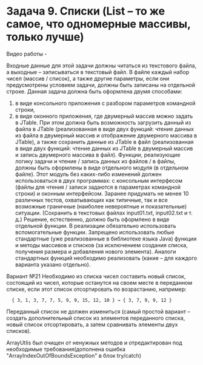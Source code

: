 # Задача 9. Списки (List<T> – то же самое, что одномерные массивы, только лучше)

Видео работы - 

Входные данные для этой задачи должны читаться из текстового файла, а выходные – записываться в текстовый файл.
В файле каждый набор чисел (массив / список), а также другие параметры, если они предусмотрены условием задачи, должны быть записаны на отдельной строке.
Данная задача должна быть оформлена двумя способами:
1) в виде консольного приложения с разбором параметров командной строки,
2) в виде оконного приложения, где двумерный массив можно задать в JTable. При этом должна быть возможность загрузить данный из файла в JTable (реализованная в виде двух функций: чтение данных из файла в двумерный массив и отображение двумерного массива в JTable), а также сохранить данные из JTable в файл (реализованная в виде двух функций: чтение данных из JTable в двумерный массив и запись двумерного массива в файл).
Функции, реализующие логику задачи и чтение / запись данных из файлов / в файлы, должны быть оформлены в виде отдельного модуля (в отдельном файле). Этот модуль без каких-либо изменений должен использоваться в двух программах: с консольным интерфесом (файлы для чтения / записи задаются в параметрах командной строки) и оконным интерфейсом.
Заранее придумать не менее 10 различных тестов, охватывающих как типичные, так и все возможные граничные (наиболее невероятные и показательные) ситуации. (Сохранить в текстовых файлах input01.txt, input02.txt и т. д.)
Решение, естественно, должно быть оформлено в виде отдельной функции. В реализации обязательно использовать вспомогательные функции.
Запрещено использовать любые стандартные (уже реализованные в библиотеке языка Java) функции и методы массивов и списков (за исключением создания списка, получения размера и добавления нового элемента). Аналоги стандартных функций необходимо реализовать (какие – для каждого варианта указано отдельно).

Вариант №21 Необходимо из списка чисел составить новый список, состоящий из чисел, которые останутся на своем месте в переданном списке, если этот список отсортировать по возрастанию, например:
      
      { 3, 1, 3, 7, 7, 5, 9, 9, 15, 12, 10 } → { 3, 7, 9, 9, 12 }
      
Переданный список не должен измениться (самый простой вариант – создать дополнительный список из элементов переданного списка, новый список отсортировать, а затем сравнивать элементы двух списков).

ArrayUtlis был очищен от ненужных методов и отредактирован под необходимые требования(дополнена ошибка "ArrayIndexOutOfBoundsException" в блок try/catch)
